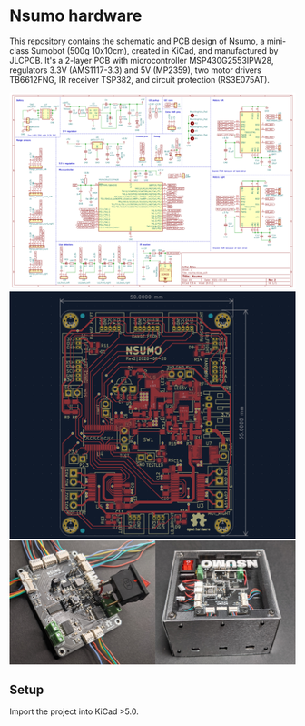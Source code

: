 # Nsumo hardware
This repository contains the schematic and PCB design of Nsumo, a mini-class Sumobot (500g 10x10cm),
created in KiCad, and manufactured by JLCPCB. It's a 2-layer PCB with microcontroller MSP430G2553IPW28,
regulators 3.3V (AMS1117-3.3) and 5V (MP2359), two motor drivers TB6612FNG, IR receiver TSP382, and
circuit protection (RS3E075AT).

<img src="/imgs/schematic.png">

<img src="/imgs/pcb.png">

<img src="/imgs/nsumo.jpg">

## Setup
Import the project into KiCad >5.0.

